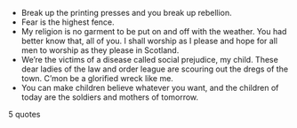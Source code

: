  - Break up the printing presses and you break up rebellion.
 - Fear is the highest fence.
 - My religion is no garment to be put on and off with the weather. You had better know that, all of you. I shall worship as I please and hope for all men to worship as they please in Scotland.
 - We’re the victims of a disease called social prejudice, my child. These dear ladies of the law and order league are scouring out the dregs of the town. C’mon be a glorified wreck like me.
 - You can make children believe whatever you want, and the children of today are the soldiers and mothers of tomorrow.

5 quotes